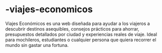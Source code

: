 # -viajes-economicos
Viajes Económicos es una web diseñada para ayudar a los viajeros a descubrir destinos asequibles, consejos prácticos para ahorrar, presupuestos detallados por ciudad y experiencias reales de viaje. Ideal para mochileros, estudiantes o cualquier persona que quiera recorrer el mundo sin gastar una fortuna.
